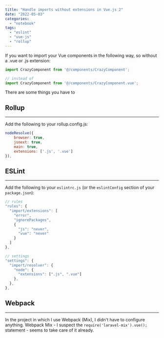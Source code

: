 ```yaml
---
title: "Handle imports without extensions in Vue.js 2"
date: "2022-05-03"
categories:
  - "notebook"
tags:
  - "eslint"
  - "vue-js"
  - "rollup"
---
```


If you want to import your Vue components in the following way, so without a .vue or .js extension:

```js
import CrazyComponent from '@/components/CrazyComponent';

// instead of
import CrazyComponent from '@/components/CrazyComponent.vue';
```

There are some things you have to

## Rollup

---

Add the following to your rollup.config.js:

```js
nodeResolve({
    browser: true,
    jsnext: true,
    main: true,
    extensions: ['.js', '.vue']
}),
```

## ESLint

---

Add the following to your `eslintrc.js` (or the `eslintConfig` section of your `package.json`):

```js
// rules
"rules": {
  "import/extensions": [
    "error",
    "ignorePackages",
    {
      "js": "never",
      "vue": "never"
    }
  ]
},

// settings
"settings": {
  "import/resolver": {
    "node": {
      "extensions": [".js", ".vue"]
    },
  },
},
```

## Webpack

---

In the project in which I use Webpack (Mix), I didn't have to configure anything. Webpack Mix - I suspect the `require('laravel-mix').vue();` statement - seems to take care of it already.
